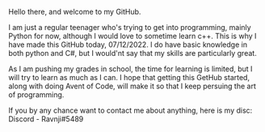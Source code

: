 Hello there, and welcome to my GitHub. 

I am just a regular teenager who's trying to get into programming, mainly Python for now, although I would love to sometime learn c++.
This is why I have made this GitHub today, 07/12/2022. 
I do have basic knowledge in both python and C#, but I would'nt say that my skills are particularly great.

As I am pushing my grades in school, the time for learning is limited, but I will try to learn as much as I can. I hope that getting this GetHub started, along with 
doing Avent of Code, will make it so that I keep persuing the art of programming. 

If you by any chance want to contact me about anything, here is my disc:
Discord - Ravnji#5489

